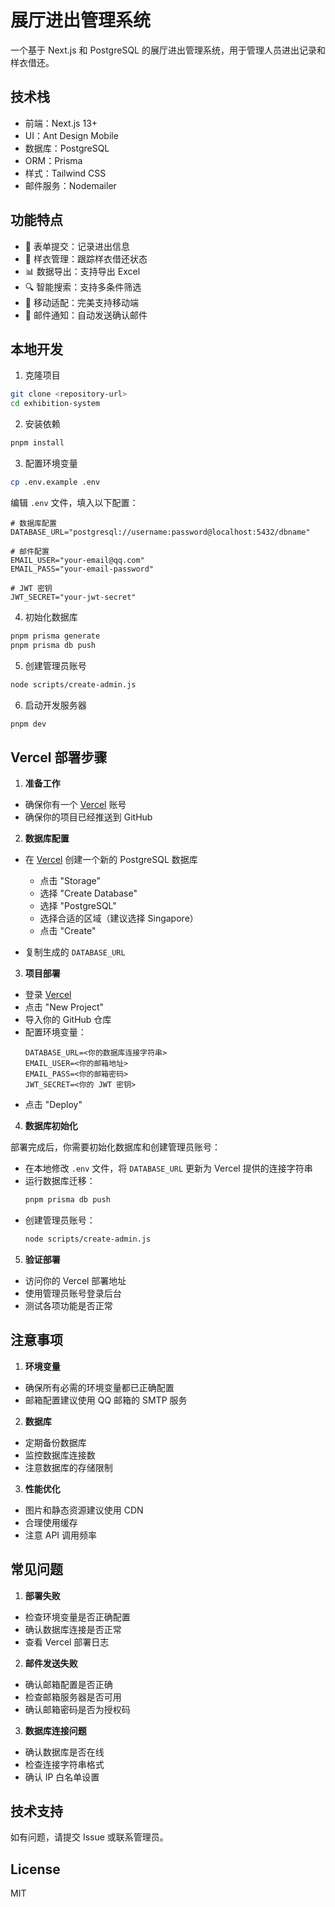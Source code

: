# 展厅进出管理系统

一个基于 Next.js 和 PostgreSQL 的展厅进出管理系统，用于管理人员进出记录和样衣借还。

## 技术栈

- 前端：Next.js 13+
- UI：Ant Design Mobile
- 数据库：PostgreSQL
- ORM：Prisma
- 样式：Tailwind CSS
- 邮件服务：Nodemailer

## 功能特点

- 📝 表单提交：记录进出信息
- 👔 样衣管理：跟踪样衣借还状态
- 📊 数据导出：支持导出 Excel
- 🔍 智能搜索：支持多条件筛选
- 📱 移动适配：完美支持移动端
- 📧 邮件通知：自动发送确认邮件

## 本地开发

1. 克隆项目
```bash
git clone <repository-url>
cd exhibition-system
```

2. 安装依赖
```bash
pnpm install
```

3. 配置环境变量
```bash
cp .env.example .env
```
编辑 `.env` 文件，填入以下配置：
```env
# 数据库配置
DATABASE_URL="postgresql://username:password@localhost:5432/dbname"

# 邮件配置
EMAIL_USER="your-email@qq.com"
EMAIL_PASS="your-email-password"

# JWT 密钥
JWT_SECRET="your-jwt-secret"
```

4. 初始化数据库
```bash
pnpm prisma generate
pnpm prisma db push
```

5. 创建管理员账号
```bash
node scripts/create-admin.js
```

6. 启动开发服务器
```bash
pnpm dev
```

## Vercel 部署步骤

1. **准备工作**

- 确保你有一个 [Vercel](https://vercel.com) 账号
- 确保你的项目已经推送到 GitHub

2. **数据库配置**

- 在 [Vercel](https://vercel.com/dashboard) 创建一个新的 PostgreSQL 数据库
  - 点击 "Storage"
  - 选择 "Create Database"
  - 选择 "PostgreSQL"
  - 选择合适的区域（建议选择 Singapore）
  - 点击 "Create"

- 复制生成的 `DATABASE_URL`

3. **项目部署**

- 登录 [Vercel](https://vercel.com)
- 点击 "New Project"
- 导入你的 GitHub 仓库
- 配置环境变量：
  ```
  DATABASE_URL=<你的数据库连接字符串>
  EMAIL_USER=<你的邮箱地址>
  EMAIL_PASS=<你的邮箱密码>
  JWT_SECRET=<你的 JWT 密钥>
  ```
- 点击 "Deploy"

4. **数据库初始化**

部署完成后，你需要初始化数据库和创建管理员账号：

- 在本地修改 `.env` 文件，将 `DATABASE_URL` 更新为 Vercel 提供的连接字符串
- 运行数据库迁移：
  ```bash
  pnpm prisma db push
  ```
- 创建管理员账号：
  ```bash
  node scripts/create-admin.js
  ```

5. **验证部署**

- 访问你的 Vercel 部署地址
- 使用管理员账号登录后台
- 测试各项功能是否正常

## 注意事项

1. **环境变量**
- 确保所有必需的环境变量都已正确配置
- 邮箱配置建议使用 QQ 邮箱的 SMTP 服务

2. **数据库**
- 定期备份数据库
- 监控数据库连接数
- 注意数据库的存储限制

3. **性能优化**
- 图片和静态资源建议使用 CDN
- 合理使用缓存
- 注意 API 调用频率

## 常见问题

1. **部署失败**
- 检查环境变量是否正确配置
- 确认数据库连接是否正常
- 查看 Vercel 部署日志

2. **邮件发送失败**
- 确认邮箱配置是否正确
- 检查邮箱服务器是否可用
- 确认邮箱密码是否为授权码

3. **数据库连接问题**
- 确认数据库是否在线
- 检查连接字符串格式
- 确认 IP 白名单设置

## 技术支持

如有问题，请提交 Issue 或联系管理员。

## License

MIT
